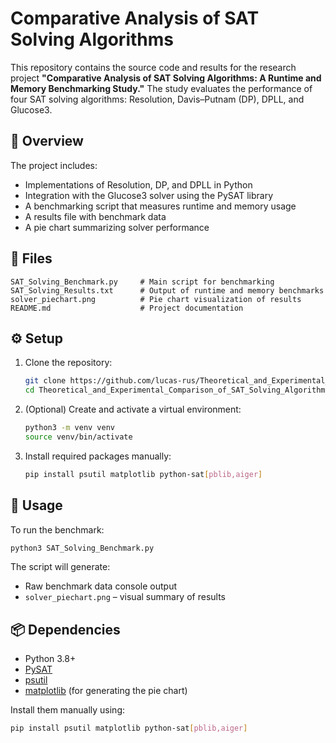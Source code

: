 # Comparative Analysis of SAT Solving Algorithms

This repository contains the source code and results for the research project **"Comparative Analysis of SAT Solving Algorithms: A Runtime and Memory Benchmarking Study."** The study evaluates the performance of four SAT solving algorithms: Resolution, Davis–Putnam (DP), DPLL, and Glucose3.

## 🧪 Overview

The project includes:
- Implementations of Resolution, DP, and DPLL in Python
- Integration with the Glucose3 solver using the PySAT library
- A benchmarking script that measures runtime and memory usage
- A results file with benchmark data
- A pie chart summarizing solver performance

## 📁 Files

```
SAT_Solving_Benchmark.py     # Main script for benchmarking
SAT_Solving_Results.txt      # Output of runtime and memory benchmarks
solver_piechart.png          # Pie chart visualization of results
README.md                    # Project documentation
```

## ⚙️ Setup

1. Clone the repository:
   ```bash
   git clone https://github.com/lucas-rus/Theoretical_and_Experimental_Comparison_of_SAT_Solving_Algorithms.git
   cd Theoretical_and_Experimental_Comparison_of_SAT_Solving_Algorithms
   ```

2. (Optional) Create and activate a virtual environment:
   ```bash
   python3 -m venv venv
   source venv/bin/activate
   ```

3. Install required packages manually:
   ```bash
   pip install psutil matplotlib python-sat[pblib,aiger]
   ```

## 🚀 Usage

To run the benchmark:
```bash
python3 SAT_Solving_Benchmark.py
```

The script will generate:
-  Raw benchmark data console output
- `solver_piechart.png` – visual summary of results

## 📦 Dependencies

- Python 3.8+
- [PySAT](https://pysathq.github.io/)
- [psutil](https://github.com/giampaolo/psutil)
- [matplotlib](https://matplotlib.org/) (for generating the pie chart)

Install them manually using:
```bash
pip install psutil matplotlib python-sat[pblib,aiger]
```
